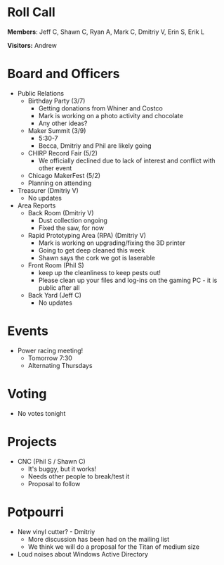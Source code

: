 Roll Call
=========
**Members**: Jeff C, Shawn C, Ryan A, Mark C, Dmitriy V, Erin S, Erik L

**Visitors:** Andrew

Board and Officers
==================
- Public Relations
  - Birthday Party (3/7)
    - Getting donations from Whiner and Costco
    - Mark is working on a photo activity and chocolate
    - Any other ideas?
  - Maker Summit (3/9)
    - 5:30-7
    - Becca, Dmitriy and Phil are likely going
  - CHIRP Record Fair (5/2)
    - We officially declined due to lack of interest and conflict with other event
  -  Chicago MakerFest (5/2)
    - Planning on attending
- Treasurer (Dmitriy V)
  - No updates
- Area Reports
  - Back Room (Dmitriy V)
    - Dust collection ongoing
    - Fixed the saw, for now
  - Rapid Prototyping Area (RPA) (Dmitriy V)
    - Mark is working on upgrading/fixing the 3D printer
    - Going to get deep cleaned this week
    - Shawn says the cork we got is laserable
  - Front Room (Phil S)
    - keep up the cleanliness to keep pests out!
    - Please clean up your files and log-ins on the gaming PC - it is public after all
  - Back Yard (Jeff C)
    - No updates

Events
======
- Power racing meeting!
  - Tomorrow 7:30
  - Alternating Thursdays
  
Voting
======
- No votes tonight

Projects
========
- CNC (Phil S / Shawn C)
  - It's buggy, but it works!
  - Needs other people to break/test it
  - Proposal to follow

Potpourri
=========
- New vinyl cutter? - Dmitriy
  - More discussion has been had on the mailing list
  - We think we will do a proposal for the Titan of medium size
- Loud noises about Windows Active Directory
